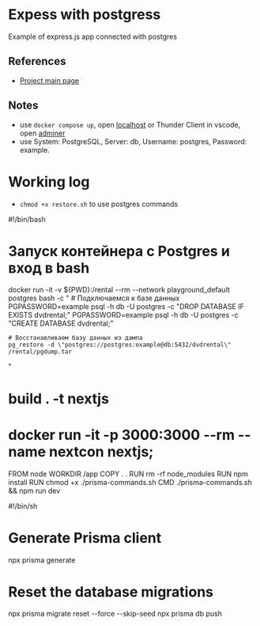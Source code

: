 
# Expess with postgress
Example of express.js app connected with postgres

## References
- [Project main page](https://github.com/IDriuk/playground)

## Notes
- use ```docker compose up```, open [localhost](http://localhost:3000/) or Thunder Client in vscode, open [adminer](http://localhost:8080/)
- use System: PostgreSQL, Server: db, Username: postgres, Password: example.


# Working log
- ```chmod +x restore.sh``` to use postgres commands


#!/bin/bash
# Запуск контейнера с Postgres и вход в bash
docker run -it -v ${PWD}:/rental --rm --network playground_default postgres bash -c "
    # Подключаемся к базе данных
    PGPASSWORD=example psql -h db -U postgres -c \"DROP DATABASE IF EXISTS dvdrental;\"
    PGPASSWORD=example psql -h db -U postgres -c \"CREATE DATABASE dvdrental;\"
    
    # Восстанавливаем базу данных из дампа
    pg_restore -d \"postgres://postgres:example@db:5432/dvdrental\" /rental/pgdump.tar
"

#  build . -t nextjs  
#  docker run -it -p 3000:3000 --rm --name nextcon nextjs;
FROM node
WORKDIR /app
COPY . .
RUN rm -rf node_modules 
RUN npm install
RUN chmod +x ./prisma-commands.sh
CMD ./prisma-commands.sh && npm run dev


#!/bin/sh
# Generate Prisma client
npx prisma generate
# Reset the database migrations
npx prisma migrate reset --force --skip-seed
npx prisma db push